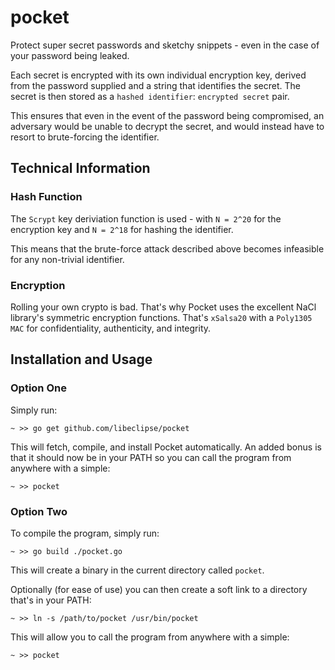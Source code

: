 # pocket

Protect super secret passwords and sketchy snippets - even in the case of your password being leaked.

Each secret is encrypted with its own individual encryption key, derived from the password supplied and a string that identifies the secret. The secret is then stored as a `hashed identifier`: `encrypted secret` pair.

This ensures that even in the event of the password being compromised, an adversary would be unable to decrypt the secret, and would instead have to resort to brute-forcing the identifier.

## Technical Information

### Hash Function

The `Scrypt` key deriviation function is used - with `N = 2^20` for the encryption key and `N = 2^18` for hashing the identifier.

This means that the brute-force attack described above becomes infeasible for any non-trivial identifier.

### Encryption

Rolling your own crypto is bad. That's why Pocket uses the excellent NaCl library's symmetric encryption functions. That's `xSalsa20` with a `Poly1305 MAC` for confidentiality, authenticity, and integrity.

## Installation and Usage

### Option One

Simply run:

`~ >> go get github.com/libeclipse/pocket`

This will fetch, compile, and install Pocket automatically. An added bonus is that it should now be in your PATH so you can call the program from anywhere with a simple:

`~ >> pocket`

### Option Two

To compile the program, simply run:

`~ >> go build ./pocket.go`

This will create a binary in the current directory called `pocket`.

Optionally (for ease of use) you can then create a soft link to a directory that's in your PATH:

`~ >> ln -s /path/to/pocket /usr/bin/pocket`

This will allow you to call the program from anywhere with a simple:

`~ >> pocket`
